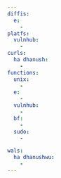 ```yaml
---
diffis:
  e:
    -
platfs:
  vulnhub:
    -
curls:
  ha dhanush:
    -
functions:
  unix:
    -
  e:
    -
  vulnhub:
    -
  bf:
    -
  sudo:
    -

wals:
  ha dhanushwu:
    -
---
```

